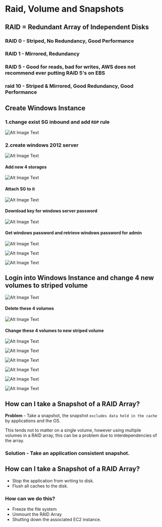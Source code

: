 # Raid, Volume and Snapshots

## RAID = Redundant Array of Independent Disks

### RAID 0 - Striped, No Redundancy, Good Performance
### RAID 1 - Mirrored, Redundancy
### RAID 5 - Good for reads, bad for writes, AWS does not recommend ever putting RAID 5's on EBS
### raid 10 - Striped & Mirrored, Good Redundancy, Good Performance

## Create Windows Instance

### 1.change exist SG inbound and add `RDP` rule

![Alt Image Text](images/6_1.jpg "body image")

### 2.create windows 2012 server

![Alt Image Text](images/6_2.jpg "body image")

#### Add new 4 storages

![Alt Image Text](images/6_3.jpg "body image")

#### Attach SG to it

![Alt Image Text](images/6_4.jpg "body image")

#### Download key for windows server password 

![Alt Image Text](images/6_5.jpg "body image")


#### Get windows password and retrieve windows password for admin

![Alt Image Text](images/6_6.jpg "body image")

![Alt Image Text](images/6_7.jpg "body image")

![Alt Image Text](images/6_8.jpg "body image")

## Login into Windows Instance and change 4 new volumes to striped volume

![Alt Image Text](images/6_9.jpg "body image")

#### Delete these 4 volumes

![Alt Image Text](images/6_10.jpg "body image")

#### Change these 4 volumes to new striped volume

![Alt Image Text](images/6_11.jpg "body image")

![Alt Image Text](images/6_13.jpg "body image")

![Alt Image Text](images/6_14.jpg "body image")

![Alt Image Text](images/6_15.jpg "body image")

![Alt Image Text](images/6_16.jpg "body image")

![Alt Image Text](images/6_17.jpg "body image")


## How can I take a Snapshot of a RAID Array?

**Problem** - Take a snapshot, the snapshot `excludes data held in the cache` by applications and the OS. 

This tends not to matter on a single volume, however using multiple volumes in a RAID array, this can be a problem due to interdependencies of the array. 


###  Solution - Take an application consistent snapshot. 


## How can I take a Snapshot of a RAID Array? 

* Stop the application from writing to disk. 
* Flush all caches to the disk. 

### How can we do this? 

* Freeze the file system 
* Unmount the RAID Array 
* Shutting down the associated EC2 instance. 
